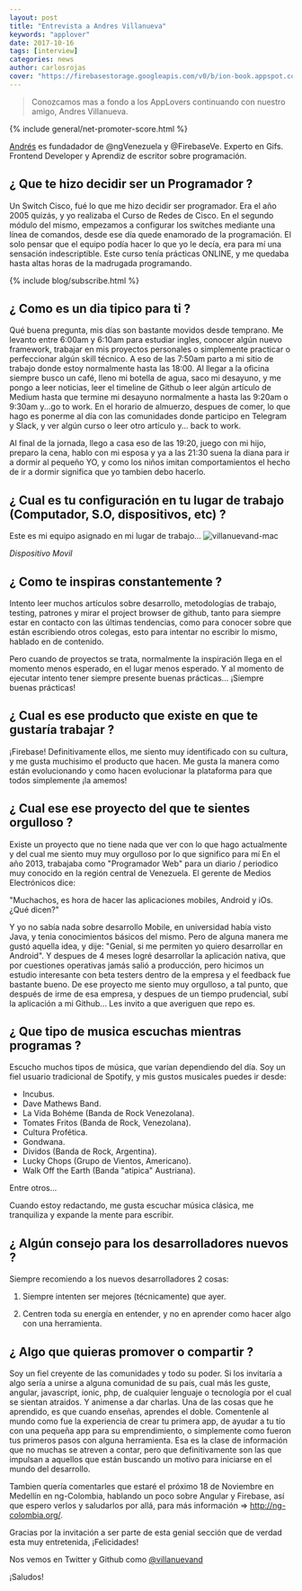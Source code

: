 ```yaml
---
layout: post
title: "Entrevista a Andres Villanueva"
keywords: "applover"
date: 2017-10-16
tags: [interview]
categories: news
author: carlosrojas
cover: "https://firebasestorage.googleapis.com/v0/b/ion-book.appspot.com/o/posts%2F2017-10-16-interview-andresvillanueva%2FAPPLOVER5.png?alt=media&token=e5bf79d4-1dad-4052-bd4c-d2d7c0e8fbad"
---
```

> Conozcamos mas a fondo a los AppLovers continuando con nuestro amigo, Andres Villanueva.

<amp-img width="1024" height="512" layout="responsive" src="https://firebasestorage.googleapis.com/v0/b/ion-book.appspot.com/o/posts%2F2017-10-16-interview-andresvillanueva%2FAPPLOVER5.png?alt=media&token=e5bf79d4-1dad-4052-bd4c-d2d7c0e8fbad"></amp-img> 
{% include general/net-promoter-score.html %} 

[Andrés](https://github.com/Villanuevand) es fundadador de @ngVenezuela y @FirebaseVe. Experto en Gifs. Frontend Developer y Aprendiz de escritor sobre programación.

## ¿ Que te hizo decidir ser un Programador ?

Un Switch Cisco, fué lo que me hizo decidir ser programador. Era el año 2005 quizás, y yo realizaba el Curso de Redes de Cisco.
En el segundo módulo del mismo, empezamos a configurar los switches mediante una línea de comandos, desde ese día quede 
enamorado de la programación. El solo pensar que el equipo podía hacer lo que yo le decía, era para mí una sensación indescriptible.
Este curso tenía prácticas ONLINE, y me quedaba hasta altas horas de la madrugada programando.

{% include blog/subscribe.html %}

## ¿ Como es un dia tipico para ti ?

Qué buena pregunta, mis días son bastante movidos desde temprano. Me levanto entre 6:00am y 6:10am para estudiar ingles, conocer algún 
nuevo framework, trabajar en mis proyectos personales o simplemente practicar o perfeccionar algún skill técnico. A eso de las 7:50am 
parto a mi sitio de trabajo donde estoy normalmente hasta las 18:00. Al llegar a la oficina siempre busco un café, lleno mi botella de agua, 
saco mi desayuno, y me pongo a leer noticias, leer el timeline de Github o leer algún artículo de Medium hasta que termine mi desayuno normalmente a hasta las 9:20am o 9:30am y...go to work.
En el horario de almuerzo, despues de comer, lo que hago es ponerme al día con las comunidades donde participo en Telegram y Slack, y ver algún curso o leer otro artículo y... back to work.

Al final de la jornada, llego a casa eso de las 19:20, juego con mi hijo, preparo la cena, hablo con mi esposa y ya a las 21:30 suena la diana para ir a dormir al 
pequeño YO, y como los niños imitan comportamientos el hecho de ir a dormir significa que yo tambien debo hacerlo.

## ¿ Cual es tu configuración en tu lugar de trabajo (Computador, S.O, dispositivos, etc) ?

Este es mi equipo asignado en mi lugar de trabajo...
![villanuevand-mac]()

<amp-img width="624" height="294" layout="responsive" src="http://drive.google.com/uc?export=download&id=0ByoQ8u8IrvxGbWk1b2cyNlUzTHM"></amp-img>

*Dispositivo Movil*

<div class="row wrap">
  <div class="col col-100 col-md-33 col-lg-33">
    <amp-img width="720" height="1280" layout="responsive" src="http://drive.google.com/uc?export=download&id=0ByoQ8u8IrvxGamRuVmhHbzhVTlk"></amp-img>
  </div>
  <div class="col col-100 col-md-33 col-lg-33">
    <amp-img width="720" height="1280" layout="responsive" src="http://drive.google.com/uc?export=download&id=0ByoQ8u8IrvxGd3pBX3NyWW1TZGc"></amp-img>
  </div>
  <div class="col col-100 col-md-33 col-lg-33">
    <amp-img width="720" height="1280" layout="responsive" src="http://drive.google.com/uc?export=download&id=0ByoQ8u8IrvxGU1k2MjBXRUJBaU0"></amp-img>
  </div>
</div>

## ¿ Como te inspiras constantemente ?

Intento leer  muchos artículos sobre desarrollo, metodologías de trabajo, testing, patrones y mirar el project browser de github, tanto para siempre estar en contacto con las últimas tendencias, como para conocer sobre que están escribiendo otros colegas, esto para intentar no escribir lo mismo, hablado en de contenido. 

Pero cuando de proyectos se trata, normalmente la inspiración llega en el momento menos esperado, en el lugar menos esperado. Y al momento de ejecutar intento tener siempre presente buenas prácticas... ¡Siempre buenas prácticas! 

## ¿ Cual es ese producto que existe en que te gustaría trabajar ?

¡Firebase! Definitivamente ellos, me siento muy identificado con su cultura, y me gusta muchisimo el producto que hacen.
Me gusta la manera como están evolucionando y como hacen evolucionar la plataforma para que todos simplemente ¡la amemos!


## ¿ Cual ese ese proyecto del que te sientes orgulloso ?

Existe un proyecto que no tiene nada que ver con lo que hago actualmente y del cual me siento muy muy orgulloso por lo que significo para mí
En el año 2013, trabajaba como "Programador Web" para un diario / periodico muy conocido en la región central de Venezuela. El gerente de Medios Electrónicos dice: 

"Muchachos, es hora de hacer las aplicaciones mobiles, Android y iOs. ¿Qué dicen?" 

Y yo no sabía nada sobre desarrollo Mobile, en universidad había visto Java, y tenia conocimientos básicos del mismo. 
Pero de alguna manera me gustó aquella idea, y dije: "Genial, si me permiten yo quiero desarrollar en Android". 
Y despues de 4 meses logré desarrollar la aplicación nativa, que por cuestiones operativas jamás salió a producción, pero hicimos un 
estudio interesante con beta testers dentro de la empresa y el feedback fue bastante bueno. De ese proyecto me siento muy orgulloso, a tal punto, 
que después de irme de esa empresa, y despues de un tiempo prudencial, subí la aplicación a mi Github... Les invito a que averiguen que repo es. 


## ¿ Que tipo de musica escuchas mientras programas ?

Escucho muchos tipos de música, que varían dependiendo del día. Soy un fiel usuario tradicional de Spotify, y mis gustos musicales puedes ir desde: 

- Incubus. 
- Dave Mathews Band.
- La Vida Bohéme (Banda de Rock Venezolana).
- Tomates Fritos (Banda de Rock, Venezolana).
- Cultura Profética.
- Gondwana.
- Dividos (Banda de Rock, Argentina).
- Lucky Chops (Grupo de Vientos, Americano).
- Walk Off  the Earth (Banda "atipica" Austriana).

Entre otros...

Cuando estoy redactando, me gusta escuchar música clásica, me tranquiliza y expande la mente para escribir. 

## ¿ Algún consejo para los desarrolladores nuevos ?

Siempre recomiendo a los nuevos desarrolladores 2 cosas: 

1) Siempre intenten ser mejores (técnicamente) que ayer. 

2) Centren toda su energía en entender, y no en aprender como hacer algo con una herramienta. 

## ¿ Algo que quieras promover o compartir ?

Soy un fiel creyente de las comunidades y todo su poder. Si los invitaría a algo sería a unirse a alguna comunidad de su país, cual más les guste, angular, javascript, ionic, php, de cualquier lenguaje o tecnología por el cual se sientan atraidos. Y  animense a dar charlas. Una de las cosas que he aprendido, es que cuando enseñas, aprendes el doble. Comentenle al mundo como fue la experiencia de crear tu primera app, de ayudar a tu tío con una pequeña app para su emprendimiento, o simplemente como fueron tus primeros pasos con alguna herramienta. Esa es la clase de información que no muchas se atreven a contar, pero que definitivamente son las que impulsan a aquellos que están buscando un motivo para iniciarse en el mundo del desarrollo.

Tambien quería comentarles que estaré el próximo 18 de Noviembre en Medellín en ng-Colombia, hablando un poco sobre Angular y Firebase, así que espero verlos y saludarlos por allá, para más información => http://ng-colombia.org/. 

Gracias por la invitación a ser parte de esta genial sección que de verdad esta muy entretenida, ¡Felicidades! 

Nos vemos en Twitter y Github como [@villanuevand](https://twitter.com/villanuevand)

¡Saludos!